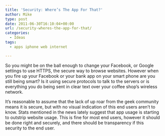 ```yaml
---
title: 'Security: Where’s The App For That?'
author: Mike
type: post
date: 2011-06-30T16:10:04+00:00
url: /security-wheres-the-app-for-that/
categories:
  - Ideas
tags:
  - apps iphone web internet

---
```

So you might be on the ball enough to change your Facebook, or Google settings to use HTTPS, the secure way to browse websites. However when you fire up your Facebook or your bank app on your smart phone are you still being smart? Is it using secure protocols to talk to the servers or is everything you do being sent in clear text over your coffee shop&#8217;s wireless network.

It&#8217;s reasonable to assume that the lack of up roar from the geek community means it is secure, but with no visual indication of this end users aren&#8217;t to know. Stats mentioned in the news lately suggest that app usage is starting to outstrip website usage. This is fine for most end users, however it should be done right and securely, and there should be transparency if this security to the end user.
